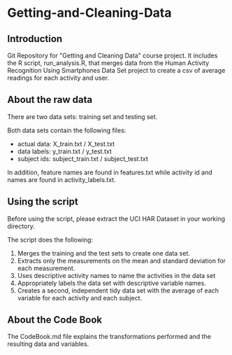 Getting-and-Cleaning-Data
=========================

Introduction
------------
Git Repository for "Getting and Cleaning Data" course project.  It includes the R script, run_analysis.R, that merges data from the Human Activity Recognition Using Smartphones Data Set project to create a csv of average readings for each activity and user.

About the raw data
------------------
There are two data sets: training set and testing set.  

Both data sets contain the following files:
- actual data: X_train.txt / X_test.txt
- data labels: y_train.txt / y_test.txt
- subject ids: subject_train.txt / subject_test.txt

In addition, feature names are found in features.txt while activity id and names are found in activity_labels.txt. 

Using the script
----------------
Before using the script, please extract the UCI HAR Dataset in your working directory.

The script does the following: 
1. Merges the training and the test sets to create one data set.
2. Extracts only the measurements on the mean and standard deviation for each measurement. 
3. Uses descriptive activity names to name the activities in the data set
4. Appropriately labels the data set with descriptive variable names. 
5. Creates a second, independent tidy data set with the average of each variable for each activity and each subject. 

About the Code Book
-------------------
The CodeBook.md file explains the transformations performed and the resulting data and variables.
